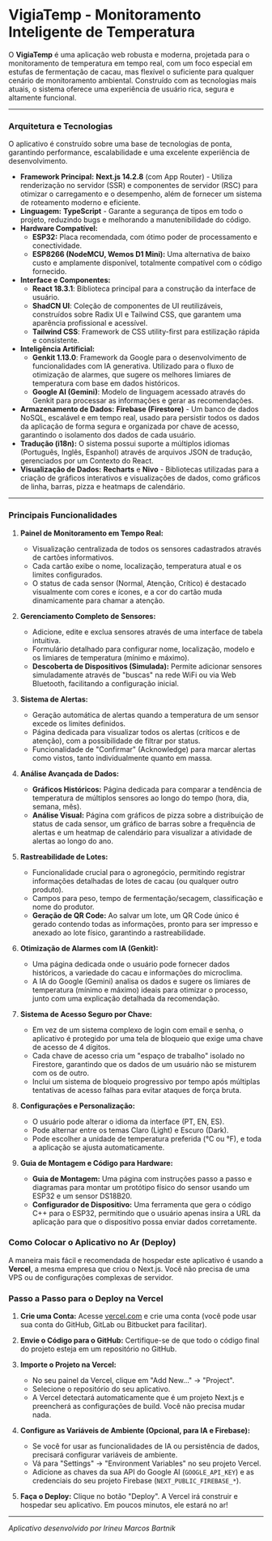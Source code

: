 # VigiaTemp - Monitoramento Inteligente de Temperatura

O **VigiaTemp** é uma aplicação web robusta e moderna, projetada para o monitoramento de temperatura em tempo real, com um foco especial em estufas de fermentação de cacau, mas flexível o suficiente para qualquer cenário de monitoramento ambiental. Construído com as tecnologias mais atuais, o sistema oferece uma experiência de usuário rica, segura e altamente funcional.

---

### **Arquitetura e Tecnologias**

O aplicativo é construído sobre uma base de tecnologias de ponta, garantindo performance, escalabilidade e uma excelente experiência de desenvolvimento.

*   **Framework Principal:** **Next.js 14.2.8** (com App Router) - Utiliza renderização no servidor (SSR) e componentes de servidor (RSC) para otimizar o carregamento e o desempenho, além de fornecer um sistema de roteamento moderno e eficiente.
*   **Linguagem:** **TypeScript** - Garante a segurança de tipos em todo o projeto, reduzindo bugs e melhorando a manutenibilidade do código.
*   **Hardware Compatível:**
    *   **ESP32:** Placa recomendada, com ótimo poder de processamento e conectividade.
    *   **ESP8266 (NodeMCU, Wemos D1 Mini):** Uma alternativa de baixo custo e amplamente disponível, totalmente compatível com o código fornecido.
*   **Interface e Componentes:**
    *   **React 18.3.1**: Biblioteca principal para a construção da interface de usuário.
    *   **ShadCN UI**: Coleção de componentes de UI reutilizáveis, construídos sobre Radix UI e Tailwind CSS, que garantem uma aparência profissional e acessível.
    *   **Tailwind CSS**: Framework de CSS utility-first para estilização rápida e consistente.
*   **Inteligência Artificial:**
    *   **Genkit 1.13.0**: Framework da Google para o desenvolvimento de funcionalidades com IA generativa. Utilizado para o fluxo de otimização de alarmes, que sugere os melhores limiares de temperatura com base em dados históricos.
    *   **Google AI (Gemini)**: Modelo de linguagem acessado através do Genkit para processar as informações e gerar as recomendações.
*   **Armazenamento de Dados:** **Firebase (Firestore)** - Um banco de dados NoSQL, escalável e em tempo real, usado para persistir todos os dados da aplicação de forma segura e organizada por chave de acesso, garantindo o isolamento dos dados de cada usuário.
*   **Tradução (i18n):** O sistema possui suporte a múltiplos idiomas (Português, Inglês, Espanhol) através de arquivos JSON de tradução, gerenciados por um Contexto do React.
*   **Visualização de Dados:** **Recharts** e **Nivo** - Bibliotecas utilizadas para a criação de gráficos interativos e visualizações de dados, como gráficos de linha, barras, pizza e heatmaps de calendário.

---

### **Principais Funcionalidades**

1.  **Painel de Monitoramento em Tempo Real:**
    *   Visualização centralizada de todos os sensores cadastrados através de cartões informativos.
    *   Cada cartão exibe o nome, localização, temperatura atual e os limites configurados.
    *   O status de cada sensor (Normal, Atenção, Crítico) é destacado visualmente com cores e ícones, e a cor do cartão muda dinamicamente para chamar a atenção.

2.  **Gerenciamento Completo de Sensores:**
    *   Adicione, edite e exclua sensores através de uma interface de tabela intuitiva.
    *   Formulário detalhado para configurar nome, localização, modelo e os limiares de temperatura (mínimo e máximo).
    *   **Descoberta de Dispositivos (Simulada):** Permite adicionar sensores simuladamente através de "buscas" na rede WiFi ou via Web Bluetooth, facilitando a configuração inicial.

3.  **Sistema de Alertas:**
    *   Geração automática de alertas quando a temperatura de um sensor excede os limites definidos.
    *   Página dedicada para visualizar todos os alertas (críticos e de atenção), com a possibilidade de filtrar por status.
    *   Funcionalidade de "Confirmar" (Acknowledge) para marcar alertas como vistos, tanto individualmente quanto em massa.

4.  **Análise Avançada de Dados:**
    *   **Gráficos Históricos:** Página dedicada para comparar a tendência de temperatura de múltiplos sensores ao longo do tempo (hora, dia, semana, mês).
    *   **Análise Visual:** Página com gráficos de pizza sobre a distribuição de status de cada sensor, um gráfico de barras sobre a frequência de alertas e um heatmap de calendário para visualizar a atividade de alertas ao longo do ano.

5.  **Rastreabilidade de Lotes:**
    *   Funcionalidade crucial para o agronegócio, permitindo registrar informações detalhadas de lotes de cacau (ou qualquer outro produto).
    *   Campos para peso, tempo de fermentação/secagem, classificação e nome do produtor.
    *   **Geração de QR Code:** Ao salvar um lote, um QR Code único é gerado contendo todas as informações, pronto para ser impresso e anexado ao lote físico, garantindo a rastreabilidade.

6.  **Otimização de Alarmes com IA (Genkit):**
    *   Uma página dedicada onde o usuário pode fornecer dados históricos, a variedade do cacau e informações do microclima.
    *   A IA do Google (Gemini) analisa os dados e sugere os limiares de temperatura (mínimo e máximo) ideais para otimizar o processo, junto com uma explicação detalhada da recomendação.

7.  **Sistema de Acesso Seguro por Chave:**
    *   Em vez de um sistema complexo de login com email e senha, o aplicativo é protegido por uma tela de bloqueio que exige uma chave de acesso de 4 dígitos.
    *   Cada chave de acesso cria um "espaço de trabalho" isolado no Firestore, garantindo que os dados de um usuário não se misturem com os de outro.
    *   Inclui um sistema de bloqueio progressivo por tempo após múltiplas tentativas de acesso falhas para evitar ataques de força bruta.

8.  **Configurações e Personalização:**
    *   O usuário pode alterar o idioma da interface (PT, EN, ES).
    *   Pode alternar entre os temas Claro (Light) e Escuro (Dark).
    *   Pode escolher a unidade de temperatura preferida (°C ou °F), e toda a aplicação se ajusta automaticamente.

9.  **Guia de Montagem e Código para Hardware:**
    *   **Guia de Montagem:** Uma página com instruções passo a passo e diagramas para montar um protótipo físico do sensor usando um ESP32 e um sensor DS18B20.
    *   **Configurador de Dispositivo:** Uma ferramenta que gera o código C++ para o ESP32, permitindo que o usuário apenas insira a URL da aplicação para que o dispositivo possa enviar dados corretamente.


### Como Colocar o Aplicativo no Ar (Deploy)

A maneira mais fácil e recomendada de hospedar este aplicativo é usando a **Vercel**, a mesma empresa que criou o Next.js. Você não precisa de uma VPS ou de configurações complexas de servidor.

### Passo a Passo para o Deploy na Vercel

1.  **Crie uma Conta:** Acesse [vercel.com](https://vercel.com/) e crie uma conta (você pode usar sua conta do GitHub, GitLab ou Bitbucket para facilitar).

2.  **Envie o Código para o GitHub:** Certifique-se de que todo o código final do projeto esteja em um repositório no GitHub.

3.  **Importe o Projeto na Vercel:**
    *   No seu painel da Vercel, clique em "Add New..." -> "Project".
    *   Selecione o repositório do seu aplicativo.
    *   A Vercel detectará automaticamente que é um projeto Next.js e preencherá as configurações de build. Você não precisa mudar nada.

4.  **Configure as Variáveis de Ambiente (Opcional, para IA e Firebase):**
    *   Se você for usar as funcionalidades de IA ou persistência de dados, precisará configurar variáveis de ambiente.
    *   Vá para "Settings" -> "Environment Variables" no seu projeto Vercel.
    *   Adicione as chaves da sua API do Google AI (`GOOGLE_API_KEY`) e as credenciais do seu projeto Firebase (`NEXT_PUBLIC_FIREBASE_*`).

5.  **Faça o Deploy:** Clique no botão "Deploy". A Vercel irá construir e hospedar seu aplicativo. Em poucos minutos, ele estará no ar!

---
_Aplicativo desenvolvido por Irineu Marcos Bartnik_

